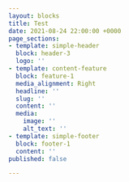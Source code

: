 ```yaml
---
layout: blocks
title: Test
date: 2021-08-24 22:00:00 +0000
page_sections:
- template: simple-header
  block: header-3
  logo: ''
- template: content-feature
  block: feature-1
  media_alignment: Right
  headline: ''
  slug: ''
  content: ''
  media:
    image: ''
    alt_text: ''
- template: simple-footer
  block: footer-1
  content: ''
published: false

---
```

